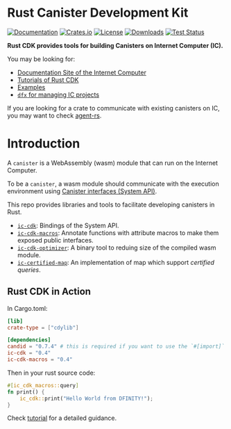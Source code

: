 # Rust Canister Development Kit

[![Documentation](https://docs.rs/ic-cdk/badge.svg)](https://docs.rs/ic-cdk/)
[![Crates.io](https://img.shields.io/crates/v/ic-cdk.svg)](https://crates.io/crates/ic-cdk)
[![License](https://img.shields.io/crates/l/ic-cdk.svg)](https://github.com/dfinity/cdk-rs/blob/main/src/ic-cdk/LICENSE)
[![Downloads](https://img.shields.io/crates/d/ic-cdk.svg)](https://crates.io/crates/ic-cdk)
[![Test Status](https://github.com/dfinity/cdk-rs/actions/workflows/test.yml/badge.svg)](https://github.com/dfinity/cdk-rs/actions)

**Rust CDK provides tools for building Canisters on Internet Computer (IC).**

You may be looking for:

- [Documentation Site of the Internet Computer](https://smartcontracts.org/)
- [Tutorials of Rust CDK](https://smartcontracts.org/docs/rust-guide/rust-intro.html)
- [Examples](https://github.com/dfinity/cdk-rs/tree/main/examples)
- [`dfx` for managing IC projects](https://github.com/dfinity/sdk)

If you are looking for a crate to communicate with existing canisters on IC,
you may want to check [agent-rs](https://github.com/dfinity/agent-rs).

# Introduction

A `canister` is a WebAssembly (wasm) module that can run on the Internet Computer.

To be a `canister`, a wasm module should communicate with the execution environment using [Canister interfaces (System API)](https://sdk.dfinity.org/docs/interface-spec/index.html#system-api).

This repo provides libraries and tools to facilitate developing canisters in Rust.

- [`ic-cdk`](https://github.com/dfinity/cdk-rs/tree/main/src/ic-cdk):
Bindings of the System API.
- [`ic-cdk-macros`](https://github.com/dfinity/cdk-rs/tree/main/src/ic-cdk-macros):
Annotate functions with attribute macros to make them exposed public interfaces.
- [`ic-cdk-optimizer`](https://github.com/dfinity/cdk-rs/tree/main/src/ic-cdk-optimizer):
A binary tool to reduing size of the compiled wasm module.
- [`ic-certified-map`](https://github.com/dfinity/cdk-rs/tree/main/src/ic-certified-map): An implementation of map which support *certified queries*.

## Rust CDK in Action

In Cargo.toml:

```toml
[lib]
crate-type = ["cdylib"]

[dependencies]
candid = "0.7.4" # this is required if you want to use the `#[import]` macro
ic-cdk = "0.4"
ic-cdk-macros = "0.4"
```

Then in your rust source code:

```rust
#[ic_cdk_macros::query]
fn print() {
    ic_cdk::print("Hello World from DFINITY!");
}
```

Check [tutorial](https://sdk.dfinity.org/docs/rust-guide/rust-quickstart.html) for a detailed guidance.
